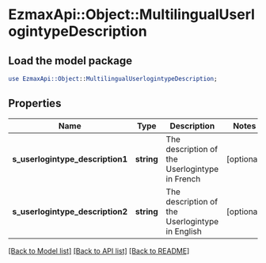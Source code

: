 # EzmaxApi::Object::MultilingualUserlogintypeDescription

## Load the model package
```perl
use EzmaxApi::Object::MultilingualUserlogintypeDescription;
```

## Properties
Name | Type | Description | Notes
------------ | ------------- | ------------- | -------------
**s_userlogintype_description1** | **string** | The description of the Userlogintype in French | [optional] 
**s_userlogintype_description2** | **string** | The description of the Userlogintype in English | [optional] 

[[Back to Model list]](../README.md#documentation-for-models) [[Back to API list]](../README.md#documentation-for-api-endpoints) [[Back to README]](../README.md)



